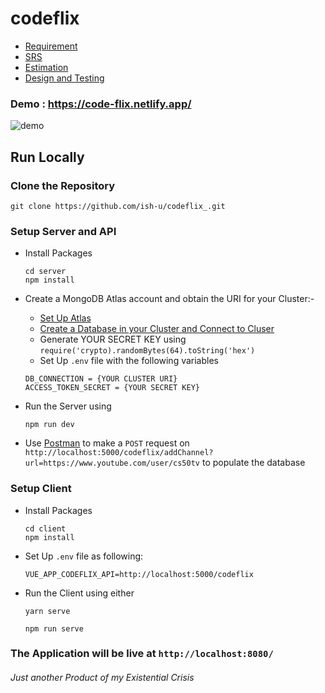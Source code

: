 # codeflix


* [Requirement](https://github.com/ish-u/codeflix_/blob/main/docs/RequirementElicitation.pdf)
* [SRS](https://github.com/ish-u/codeflix_/blob/main/docs/SoftwareRequirementSpecification-SRS.pdf)
* [Estimation](https://github.com/ish-u/codeflix_/blob/main/docs/ProjectEstimation-FP_COCOMO.pdf)
* [Design and Testing](https://github.com/ish-u/codeflix_/blob/main/docs/StrutureCharts_Testing.pdf)

### Demo : https://code-flix.netlify.app/
![demo](docs/demo.gif)

## Run Locally

### Clone the Repository

```
git clone https://github.com/ish-u/codeflix_.git
```

### Setup Server and API

- Install Packages

    ```
    cd server
    npm install
    ```

- Create a MongoDB Atlas account and obtain the URI for your Cluster:-

    - [Set Up Atlas](https://docs.atlas.mongodb.com/getting-started/?tck=docs_driver_nodejs)
    - [Create a Database in your Cluster and Connect to Cluser](https://docs.mongodb.com/drivers/node/quick-start/)
    - Generate YOUR SECRET KEY using `require('crypto).randomBytes(64).toString('hex')`
    - Set Up `.env` file with the following variables

    ```
    DB_CONNECTION = {YOUR CLUSTER URI}
    ACCESS_TOKEN_SECRET = {YOUR SECRET KEY}
    ```
- Run the Server using
    ```
    npm run dev
    ```
- Use [Postman](https://www.postman.com/) to make a `POST` request on `http://localhost:5000/codeflix/addChannel?url=https://www.youtube.com/user/cs50tv` to populate the database


### Setup Client
- Install Packages

    ```
    cd client
    npm install
    ```
- Set Up `.env` file as following:
    ```
    VUE_APP_CODEFLIX_API=http://localhost:5000/codeflix
    ```
- Run the Client using either
    ```
    yarn serve 
    ```
    ```
    npm run serve
    ```
### The Application will be live at `http://localhost:8080/`

###### _Just another Product of my Existential Crisis_

